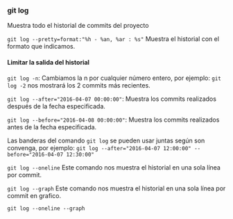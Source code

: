 ### git log
Muestra todo el historial de commits del proyecto

`git log --pretty=format:"%h - %an, %ar : %s"`
Muestra el historial con el formato que indicamos.

#### Limitar la salida del historial
`git log -n`: Cambiamos la n por cualquier número entero, por ejemplo: `git log -2` nos mostrará los 2 commits más recientes.

`git log --after="2016-04-07 00:00:00"`: Muestra los commits realizados después de la fecha especificada.

`git log --before="2016-04-08 00:00:00"`: Muestra los commits realizados antes de la fecha especificada.

Las banderas del comando `git log` se pueden usar juntas según son convenga, por ejemplo:
`git log --after="2016-04-07 12:00:00" --before="2016-04-07 12:30:00"`

`git log --oneline`
Este comando nos muestra el historial en una sola línea por commit.

`git log --graph`
Este comando nos muestra el historial en una sola línea por commit en grafico.

`git log --oneline --graph`
